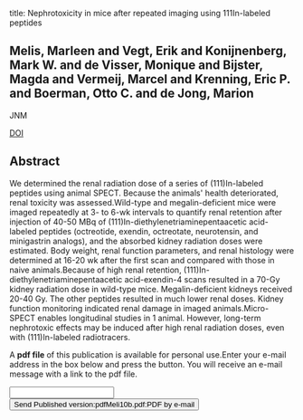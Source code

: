 title: Nephrotoxicity in mice after repeated imaging using 111In-labeled peptides

## Melis, Marleen and Vegt, Erik and Konijnenberg, Mark W. and de Visser, Monique and Bijster, Magda and Vermeij, Marcel and Krenning, Eric P. and Boerman, Otto C. and de Jong, Marion
JNM

<a href="https://doi.org/10.2967/jnumed.109.074310">DOI</a>

## Abstract
We determined the renal radiation dose of a series of (111)In-labeled peptides using animal SPECT. Because the animals' health deteriorated, renal toxicity was assessed.Wild-type and megalin-deficient mice were imaged repeatedly at 3- to 6-wk intervals to quantify renal retention after injection of 40-50 MBq of (111)In-diethylenetriaminepentaacetic acid-labeled peptides (octreotide, exendin, octreotate, neurotensin, and minigastrin analogs), and the absorbed kidney radiation doses were estimated. Body weight, renal function parameters, and renal histology were determined at 16-20 wk after the first scan and compared with those in naive animals.Because of high renal retention, (111)In-diethylenetriaminepentaacetic acid-exendin-4 scans resulted in a 70-Gy kidney radiation dose in wild-type mice. Megalin-deficient kidneys received 20-40 Gy. The other peptides resulted in much lower renal doses. Kidney function monitoring indicated renal damage in imaged animals.Micro-SPECT enables longitudinal studies in 1 animal. However, long-term nephrotoxic effects may be induced after high renal radiation doses, even with (111)In-labeled radiotracers.

A <b>pdf file</b> of this publication is available for personal use.Enter your e-mail address in the box below and press the button. You will receive an e-mail message with a link to the pdf file.
<form action="sender.php">  <input type="text" name="email">  <input type="submit" value="Send Published version:pdfMeli10b.pdf:PDF by e-mail"></form>